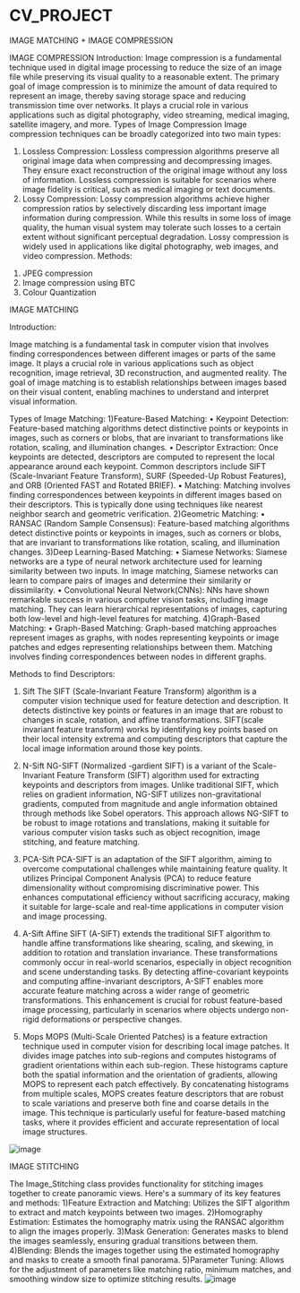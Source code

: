 # CV_PROJECT
IMAGE MATCHING + IMAGE COMPRESSION

IMAGE COMPRESSION
Introduction:
Image compression is a fundamental technique used in digital image processing to reduce the size of an image file while preserving its visual quality to a reasonable extent. The primary goal of image compression is to minimize the amount of data required to represent an image, thereby saving storage space and reducing transmission time over networks. It plays a crucial role in various applications such as digital photography, video streaming, medical imaging, satellite imagery, and more.
Types of Image Compression
Image compression techniques can be broadly categorized into two main types:
1.	Lossless Compression: Lossless compression algorithms preserve all original image data when compressing and decompressing images. They ensure exact reconstruction of the original image without any loss of information. Lossless compression is suitable for scenarios where image fidelity is critical, such as medical imaging or text documents.
2.	Lossy Compression: Lossy compression algorithms achieve higher compression ratios by selectively discarding less important image information during compression. While this results in some loss of image quality, the human visual system may tolerate such losses to a certain extent without significant perceptual degradation. Lossy compression is widely used in applications like digital photography, web images, and video compression.
Methods:
1) JPEG compression
2) Image compression using BTC
3) Colour Quantization


IMAGE MATCHING

Introduction:

Image matching is a fundamental task in computer vision that involves finding correspondences between different images or parts of the same image. It plays a crucial role in various applications such as object recognition, image retrieval, 3D reconstruction, and augmented reality. The goal of image matching is to establish relationships between images based on their visual content, enabling machines to understand and interpret visual information.

Types of Image Matching:
1)Feature-Based Matching:
•	Keypoint Detection: Feature-based matching algorithms detect distinctive points or keypoints in images, such as corners or blobs, that are invariant to transformations like rotation, scaling, and illumination changes.
•	Descriptor Extraction: Once keypoints are detected, descriptors are computed to represent the local appearance around each keypoint. Common descriptors include SIFT (Scale-Invariant Feature Transform), SURF (Speeded-Up Robust Features), and ORB (Oriented FAST and Rotated BRIEF).
•	Matching: Matching involves finding correspondences between keypoints in different images based on their descriptors. This is typically done using techniques like nearest neighbor search and geometric verification.
2)Geometric Matching:
•	RANSAC (Random Sample Consensus): Feature-based matching algorithms detect distinctive points or keypoints in images, such as corners or blobs, that are invariant to transformations like rotation, scaling, and illumination changes.
3)Deep Learning-Based Matching:
•	Siamese Networks: Siamese networks are a type of neural network architecture used for learning similarity between two inputs. In image matching, Siamese networks can learn to compare pairs of images and determine their similarity or dissimilarity.
•	Convolutional Neural Network(CNNs): NNs have shown remarkable success in various computer vision tasks, including image matching. They can learn hierarchical representations of images, capturing both low-level and high-level features for matching.
4)Graph-Based Matching:
•	Graph-Based Matching: Graph-based matching approaches represent images as graphs, with nodes representing keypoints or image patches and edges representing relationships between them. Matching involves finding correspondences between nodes in different graphs.

Methods to find Descriptors:
1.	Sift 
The SIFT (Scale-Invariant Feature Transform) algorithm is a computer vision technique used for feature detection and description. It detects distinctive key points or features in an image that are robust to changes in scale, rotation, and affine transformations. SIFT(scale invariant feature transform) works by identifying key points based on their local intensity extrema and computing descriptors that capture the local image information around those key points.

2.	N-Sift
NG-SIFT (Normalized -gardient  SIFT) is a variant of the Scale-Invariant Feature Transform (SIFT) algorithm used for extracting keypoints and descriptors from images. Unlike traditional SIFT, which relies on gradient information, NG-SIFT utilizes non-gravitational gradients, computed from magnitude and angle information obtained through methods like Sobel operators. This approach allows NG-SIFT to be robust to image rotations and translations, making it suitable for various computer vision tasks such as object recognition, image stitching, and feature matching.

3.	PCA-Sift
PCA-SIFT is an adaptation of the SIFT algorithm, aiming to overcome computational challenges while maintaining feature quality. It utilizes Principal Component Analysis (PCA) to reduce feature dimensionality without compromising discriminative power. This enhances computational efficiency without sacrificing accuracy, making it suitable for large-scale and real-time applications in computer vision and image processing.


4.	A-Sift
Affine SIFT (A-SIFT) extends the traditional SIFT algorithm to handle affine transformations like shearing, scaling, and skewing, in addition to rotation and translation invariance. These transformations commonly occur in real-world scenarios, especially in object recognition and scene understanding tasks. By detecting affine-covariant keypoints and computing affine-invariant descriptors, A-SIFT enables more accurate feature matching across a wider range of geometric transformations. This enhancement is crucial for robust feature-based image processing, particularly in scenarios where objects undergo non-rigid deformations or perspective changes.

5.	Mops
MOPS (Multi-Scale Oriented Patches) is a feature extraction technique used in computer vision for describing local image patches. It divides image patches into sub-regions and computes histograms of gradient orientations within each sub-region. These histograms capture both the spatial information and the orientation of gradients, allowing MOPS to represent each patch effectively. By concatenating histograms from multiple scales, MOPS creates feature descriptors that are robust to scale variations and preserve both fine and coarse details in the image. This technique is particularly useful for feature-based matching tasks, where it provides efficient and accurate representation of local image structures.

![image](https://github.com/anurag161/CV_PROJECT/assets/102911572/92339202-9e7f-4f59-bf43-0c9e9bcb9232)

IMAGE STITCHING

The Image_Stitching class provides functionality for stitching images together to create panoramic views. Here's a summary of its key features and methods: 
1)Feature Extraction and Matching: Utilizes the SIFT algorithm to extract and match keypoints between two images. 
2)Homography Estimation: Estimates the homography matrix using the RANSAC algorithm to align the images properly. 
3)Mask Generation: Generates masks to blend the images seamlessly, ensuring gradual transitions between them. 
4)Blending: Blends the images together using the estimated homography and masks to create a smooth final panorama. 
5)Parameter Tuning: Allows for the adjustment of parameters like matching ratio, minimum matches, and smoothing window size to optimize stitching results.
![image](https://github.com/anurag161/CV_PROJECT/assets/102911572/07baaadf-d321-43d6-9236-7f796a02ba86)




